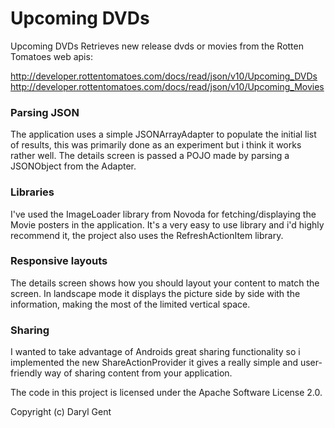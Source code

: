 # Upcoming DVDs

Upcoming DVDs Retrieves new release dvds or movies from the Rotten Tomatoes web apis:

http://developer.rottentomatoes.com/docs/read/json/v10/Upcoming_DVDs
http://developer.rottentomatoes.com/docs/read/json/v10/Upcoming_Movies

### Parsing JSON


The application uses a simple JSONArrayAdapter to populate the initial list of results, this was primarily done as an experiment but i think it works rather well. The details screen is passed a POJO made by parsing a JSONObject from the Adapter.

### Libraries

I've used the ImageLoader library from Novoda for fetching/displaying the Movie posters in the application. It's a very easy to use library and i'd highly recommend it, the project also uses the RefreshActionItem library.

### Responsive layouts

The details screen shows how you should layout your content to match the screen. In landscape mode it displays the picture side by side with the information, making the most of the limited vertical space.

### Sharing

I wanted to take advantage of Androids great sharing functionality so i implemented the new ShareActionProvider it gives a really simple and user-friendly way of sharing content from your application.

The code in this project is licensed under the Apache Software License 2.0.

Copyright (c) Daryl Gent